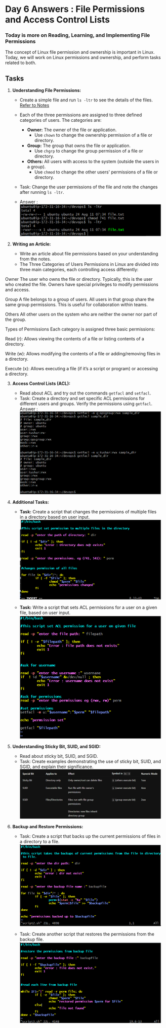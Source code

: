 # Day 6 Answers : File Permissions and Access Control Lists

### Today is more on Reading, Learning, and Implementing File Permissions

The concept of Linux file permission and ownership is important in Linux. Today, we will work on Linux permissions and ownership, and perform tasks related to both.

## Tasks

1. **Understanding File Permissions:**
   - Create a simple file and run `ls -ltr` to see the details of the files. [Refer to Notes](https://github.com/LondheShubham153/90DaysOfDevOps/tree/master/2023/day06/notes)
   - Each of the three permissions are assigned to three defined categories of users. The categories are:
     - **Owner:** The owner of the file or application.
       - Use `chown` to change the ownership permission of a file or directory.
     - **Group:** The group that owns the file or application.
       - Use `chgrp` to change the group permission of a file or directory.
     - **Others:** All users with access to the system (outside the users in a group).
       - Use `chmod` to change the other users' permissions of a file or directory.
   - Task: Change the user permissions of the file and note the changes after running `ls -ltr`.

   - Answer : ![image](images/image1.png)


2. **Writing an Article:**
   - Write an article about file permissions based on your understanding from the notes.
   - The Three Categories of Users
Permissions in Linux are divided into three main categories, each controlling access differently:

Owner
The user who owns the file or directory. Typically, this is the user who created the file. Owners have special privileges to modify permissions and access.

Group
A file belongs to a group of users. All users in that group share the same group permissions. This is useful for collaboration within teams.

Others
All other users on the system who are neither the owner nor part of the group.

Types of Permissions
Each category is assigned three basic permissions:

Read (r): Allows viewing the contents of a file or listing contents of a directory.

Write (w): Allows modifying the contents of a file or adding/removing files in a directory.

Execute (x): Allows executing a file (if it’s a script or program) or accessing a directory.



3. **Access Control Lists (ACL):**
   - Read about ACL and try out the commands `getfacl` and `setfacl`.
   - Task: Create a directory and set specific ACL permissions for different users and groups. Verify the permissions using `getfacl`.
   Answer : ![image](images/image2.png)

4. **Additional Tasks:**
   - **Task:** Create a script that changes the permissions of multiple files in a directory based on user input.
   ![image](images/image3.png)

   - **Task:** Write a script that sets ACL permissions for a user on a given file, based on user input.
   ![image](images/image4.png)

   
5. **Understanding Sticky Bit, SUID, and SGID:**
   - Read about sticky bit, SUID, and SGID.
   - Task: Create examples demonstrating the use of sticky bit, SUID, and SGID, and explain their significance.
   ![image](images/image5.png)
   

6. **Backup and Restore Permissions:**
   - Task: Create a script that backs up the current permissions of files in a directory to a file.
   ![image](images/image6.png)


   - Task: Create another script that restores the permissions from the backup file.
   ![image](Images/image7.png)   
